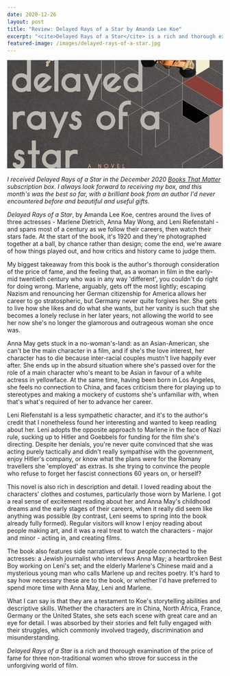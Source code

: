 ```yaml
---
date: 2020-12-26
layout: post
title: "Review: Delayed Rays of a Star by Amanda Lee Koe"
excerpt: "<cite>Delayed Rays of a Star</cite> is a rich and thorough examination of the price of fame for three non-traditional women who strove for success in the unforgiving world of film."
featured-image: /images/delayed-rays-of-a-star.jpg
---
```


![Delayed Rays of a Star](/images/delayed-rays-of-a-star.jpg)

*I received <cite>Delayed Rays of a Star</cite> in the December 2020 [Books That Matter](https://www.booksthatmatter.co.uk/) subscription box. I always look forward to receiving my box, and this month's was the best so far, with a brilliant book from an author I'd never encountered before and beautiful and useful gifts.*

<cite>Delayed Rays of a Star</cite>, by Amanda Lee Koe, centres around the lives of three actresses - Marlene Dietrich, Anna May Wong, and Leni Riefenstahl - and spans most of a century as we follow their careers, then watch their stars fade. At the start of the book, it's 1920 and they're photographed together at a ball, by chance rather than design; come the end, we're aware of how things played out, and how critics and history came to judge them.

My biggest takeaway from this book is the author's thorough consideration of the price of fame, and the feeling that, as a woman in film in the early-mid twentieth century who was in any way 'different', you couldn't do right for doing wrong. Marlene, arguably, gets off the most lightly; escaping Nazism and renouncing her German citizenship for America allows her career to go stratospheric, but Germany never quite forgives her. She gets to live how she likes and do what she wants, but her vanity is such that she becomes a lonely recluse in her later years, not allowing the world to see her now she's no longer the glamorous and outrageous woman she once was.

Anna May gets stuck in a no-woman's-land: as an Asian-American, she can't be the main character in a film, and if she's the love interest, her character has to die because inter-racial couples mustn't live happily ever after. She ends up in the absurd situation where she's passed over for the role of a main character who's meant to be Asian in favour of a white actress in yellowface. At the same time, having been born in Los Angeles, she feels no connection to China, and faces criticism there for playing up to stereotypes and making a mockery of customs she's unfamiliar with, when that's what's required of her to advance her career.

Leni Riefenstahl is a less sympathetic character, and it's to the author's credit that I nonetheless found her interesting and wanted to keep reading about her. Leni adopts the opposite approach to Marlene in the face of Nazi rule, sucking up to Hitler and Goebbels for funding for the film she's directing. Despite her denials, you're never quite convinced that she was acting purely tactically and didn't really sympathise with the government, enjoy Hitler's company, or know what the plans were for the Romany travellers she 'employed' as extras. Is she trying to convince the people who refuse to forget her fascist connections 60 years on, or herself?

This novel is also rich in description and detail. I loved reading about the characters' clothes and costumes, particularly those worn by Marlene. I got a real sense of excitement reading about her and Anna May's childhood dreams and the early stages of their careers, when it really did seem like anything was possible (by contrast, Leni seems to spring into the book already fully formed). Regular visitors will know I enjoy reading about people making art, and it was a real treat to watch the characters - major and minor - acting in, and creating films.

The book also features side narratives of four people connected to the actresses: a Jewish journalist who interviews Anna May; a heartbroken Best Boy working on Leni's set; and the elderly Marlene's Chinese maid and a mysterious young man who calls Marlene up and recites poetry. It's hard to say how necessary these are to the book, or whether I'd have preferred to spend more time with Anna May, Leni and Marlene.

What I can say is that they are a testament to Koe's storytelling abilities and descriptive skills. Whether the characters are in China, North Africa, France, Germany or the United States, she sets each scene with great care and an eye for detail. I was absorbed by their stories and felt fully engaged with their struggles, which commonly involved tragedy, discrimination and misunderstanding.

<cite>Delayed Rays of a Star</cite> is a rich and thorough examination of the price of fame for three non-traditional women who strove for success in the unforgiving world of film.
